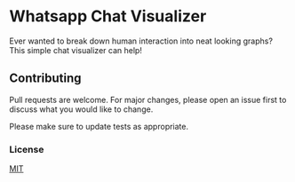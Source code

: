 # Whatsapp Chat Visualizer

Ever wanted to break down human interaction into neat looking graphs? This simple chat visualizer can help!



## Contributing
Pull requests are welcome. For major changes, please open an issue first to discuss what you would like to change.

Please make sure to update tests as appropriate.

### License
[MIT](https://choosealicense.com/licenses/mit/)
